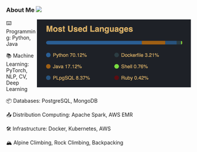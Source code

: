 ### About Me <img src="https://media.giphy.com/media/hvRJCLFzcasrR4ia7z/giphy.gif" width="25px">
<img align="right" width=420px src="images/top-lang-6.png" />

⌨️ Programming: Python, Java

📚 Machine Learning: PyTorch, NLP, CV, Deep Learning

📦 Databases: PostgreSQL, MongoDB 

📤 Distribution Computing: Apache Spark, AWS EMR

🛠️ Infrastructure: Docker, Kubernetes, AWS

🏔️ Alpine Climbing, Rock Climbing, Backpacking

<!--
**ajinChen/ajinChen** is a ✨ _special_ ✨ repository because its `README.md` (this file) appears on your GitHub profile.

Here are some ideas to get you started:

- 🔭 I’m currently working on ...
- 🌱 I’m currently learning ...
- 👯 I’m looking to collaborate on ...
- 🤔 I’m looking for help with ...
- 💬 Ask me about ...
- 📫 How to reach me: ...
- 😄 Pronouns: ...
- ⚡ Fun fact: ...

<a href="http://ajin.icu">
  <img width=450px src="https://github-readme-stats.vercel.app/api?username=ajinChen&show_icons=true&count_private=true&theme=onedark" />

<a href="http://ajin-top-lang.icu">
  <img align="right" width=420px src="https://github-readme-stats.vercel.app/api/top-langs/?username=ajinChen&layout=compact&langs_count=6&hide=php,less,javascript,css,scss,html,jupyter notebook&count_private=true&theme=onedark&text_color=e4bf7a" />

-->
